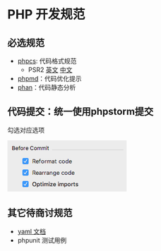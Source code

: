 # PHP 开发规范

## 必选规范
- [phpcs](rule/phpcs.md): 代码格式规范
    - PSR2 [英文](https://www.php-fig.org/psr/psr-2/) [中文](https://segmentfault.com/a/1190000002521620)
- [phpmd](rule.md)：代码优化提示
- [phan](rule/phan.md)：代码静态分析

## 代码提交：统一使用phpstorm提交
勾选对应选项

![commit](rule/commit.png)

## 其它待商讨规范
- [yaml 文档](https://www.jianshu.com/p/97222440cd08)
- phpunit 测试用例
